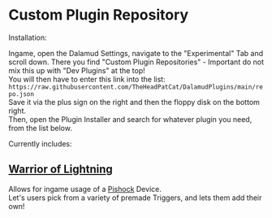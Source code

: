 # Custom Plugin Repository

Installation:

Ingame, open the Dalamud Settings, navigate to the "Experimental" Tab and scroll down. There you find "Custom Plugin Repositories" - Important do not mix this up with "Dev Plugins" at the top!  
You will then have to enter this link into the list:  
`https://raw.githubusercontent.com/TheHeadPatCat/DalamudPlugins/main/repo.json`  
Save it via the plus sign on the right and then the floppy disk on the bottom right.  
Then, open the Plugin Installer and search for whatever plugin you need, from the list below.


Currently includes:

## [Warrior of Lightning](https://github.com/TheHeadpatCat/WoLightning)  
  Allows for ingame usage of a [Pishock](https://pishock.com/#/) Device.   
  Let's users pick from a variety of premade Triggers, and lets them add their own!
